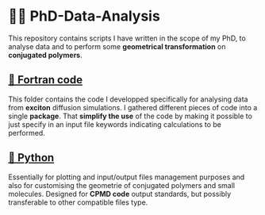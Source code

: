 # 👨‍🎓 PhD-Data-Analysis
This repository contains scripts I have written in the scope of my PhD, to analyse data and to perform some **geometrical transformation** on **conjugated polymers**.

## [📂 Fortran code](fortran/)
This folder contains the code I developped specifically for analysing data from **exciton** diffusion simulations.
I gathered different pieces of code into a single **package**. That **simplify the use** of the code by making it possible to just specify in an input file keywords indicating calculations to be performed.
## [📂 Python](Python/)
Essentially for plotting and input/output files management purposes and also for customising the geometrie of conjugated polymers and small molecules.
Designed for **CPMD code** output standards, but possibly transferable to other compatible files type.
